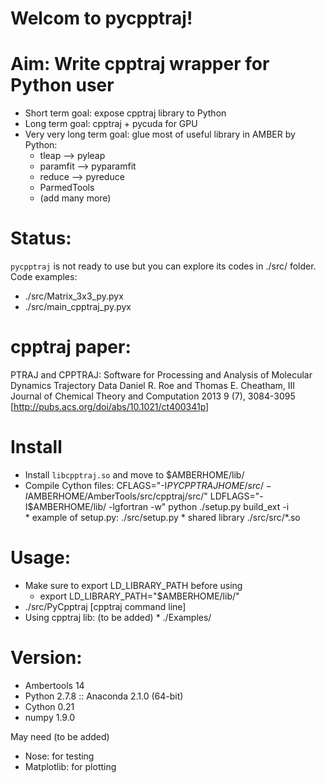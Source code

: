 Welcom to pycpptraj!
====================

Aim: Write cpptraj wrapper for Python user
=========================================
- Short term goal: expose cpptraj library to Python
- Long term goal: cpptraj + pycuda for GPU
- Very very long term goal: glue most of useful library in AMBER by Python: 
    * tleap --> pyleap
    * paramfit --> pyparamfit
    * reduce --> pyreduce 
    * ParmedTools
    * (add many more)

Status: 
======
`pycpptraj` is not ready to use but you can explore its codes in ./src/ folder.
Code examples:
* ./src/Matrix_3x3_py.pyx
* ./src/main_cpptraj_py.pyx

cpptraj paper: 
==============
PTRAJ and CPPTRAJ: Software for Processing and Analysis of Molecular Dynamics Trajectory Data
Daniel R. Roe and Thomas E. Cheatham, III
Journal of Chemical Theory and Computation 2013 9 (7), 3084-3095 [http://pubs.acs.org/doi/abs/10.1021/ct400341p]

Install
=======
- Install `libcpptraj.so` and move to $AMBERHOME/lib/
- Compile Cython files: CFLAGS="-I$PYCPPTRAJHOME/src/ -I$AMBERHOME/AmberTools/src/cpptraj/src/" LDFLAGS="-I$AMBERHOME/lib/ -lgfortran -w" python ./setup.py build_ext -i  
       * example of setup.py: ./src/setup.py
       * shared library ./src/src/*.so

Usage: 
=====
- Make sure to export LD_LIBRARY_PATH before using
    + export LD_LIBRARY_PATH="$AMBERHOME/lib/"
- ./src/PyCpptraj [cpptraj command line] 
- Using cpptraj lib: (to be added)
       * ./Examples/

Version:
=======
* Ambertools 14
* Python 2.7.8 :: Anaconda 2.1.0 (64-bit)
* Cython 0.21
* numpy 1.9.0

May need (to be added)
*  Nose: for testing
*  Matplotlib: for plotting
